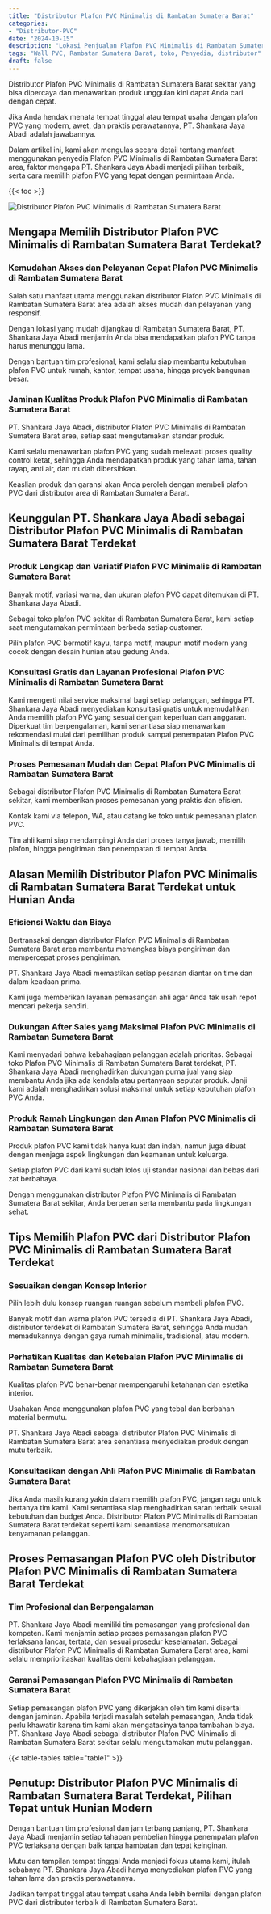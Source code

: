 ```yaml
---
title: "Distributor Plafon PVC Minimalis di Rambatan Sumatera Barat"
categories: 
- "Distributor-PVC"
date: "2024-10-15"
description: "Lokasi Penjualan Plafon PVC Minimalis di Rambatan Sumatera Barat untuk rumah, kantor, serta toko. Material berkualitas, pilihan motif, warna menarik, dengan layanan penempatan dikerjakan oleh teknisi profesional dan garansi resmi!|Jasa distribusi Plafon PVC Minimalis di Rambatan Sumatera Barat untuk kebutuhan rumah, kantor, atau gerai, dengan panel berkualitas dan pemasangan oleh tim ahli serta kepastian resmi.|Pilihan Plafon PVC Minimalis di Rambatan Sumatera Barat yang terpercaya untuk rumah, office, serta toko, bersama material unggulan dan instalasi oleh tenaga ahli ahli serta jaminan resmi.|Penjualan Plafon PVC Minimalis di Rambatan Sumatera Barat untuk hunian, perkantoran, dan ritel, dengan produk terbaik dan pemasangan oleh tim profesional, disertai beserta garansi resmi.}"
tags: "Wall PVC, Rambatan Sumatera Barat, toko, Penyedia, distributor"
draft: false
---
```


Distributor Plafon PVC Minimalis di Rambatan Sumatera Barat sekitar yang bisa dipercaya dan menawarkan produk unggulan kini dapat Anda cari dengan cepat.

Jika Anda hendak menata tempat tinggal atau tempat usaha dengan plafon PVC yang modern, awet, dan praktis perawatannya, PT. Shankara Jaya Abadi adalah jawabannya.

Dalam artikel ini, kami akan mengulas secara detail tentang manfaat menggunakan penyedia Plafon PVC Minimalis di Rambatan Sumatera Barat area, faktor mengapa PT. Shankara Jaya Abadi menjadi pilihan terbaik, serta cara memilih plafon PVC yang tepat dengan permintaan Anda.

{{< toc >}}

![Distributor Plafon PVC Minimalis di Rambatan Sumatera Barat](/images/Distributor-PVC/Distributor-Plafon-PVC-Minimalis-di-Rambatan-Sumatera-Barat.png)


## Mengapa Memilih Distributor Plafon PVC Minimalis di Rambatan Sumatera Barat Terdekat?

### Kemudahan Akses dan Pelayanan Cepat Plafon PVC Minimalis di Rambatan Sumatera Barat

Salah satu manfaat utama menggunakan distributor Plafon PVC Minimalis di Rambatan Sumatera Barat area adalah akses mudah dan pelayanan yang responsif.

Dengan lokasi yang mudah dijangkau di Rambatan Sumatera Barat, PT. Shankara Jaya Abadi menjamin Anda bisa mendapatkan plafon PVC tanpa harus menunggu lama.

Dengan bantuan tim profesional, kami selalu siap membantu kebutuhan plafon PVC untuk rumah, kantor, tempat usaha, hingga proyek bangunan besar.

### Jaminan Kualitas Produk Plafon PVC Minimalis di Rambatan Sumatera Barat

PT. Shankara Jaya Abadi, distributor Plafon PVC Minimalis di Rambatan Sumatera Barat area, setiap saat mengutamakan standar produk.

Kami selalu menawarkan plafon PVC yang sudah melewati proses quality control ketat, sehingga Anda mendapatkan produk yang tahan lama, tahan rayap, anti air, dan mudah dibersihkan.

Keaslian produk dan garansi akan Anda peroleh dengan membeli plafon PVC dari distributor area di Rambatan Sumatera Barat.

## Keunggulan PT. Shankara Jaya Abadi sebagai Distributor Plafon PVC Minimalis di Rambatan Sumatera Barat Terdekat

### Produk Lengkap dan Variatif Plafon PVC Minimalis di Rambatan Sumatera Barat

Banyak motif, variasi warna, dan ukuran plafon PVC dapat ditemukan di PT. Shankara Jaya Abadi.

Sebagai toko plafon PVC sekitar di Rambatan Sumatera Barat, kami setiap saat mengutamakan permintaan berbeda setiap customer.

Pilih plafon PVC bermotif kayu, tanpa motif, maupun motif modern yang cocok dengan desain hunian atau gedung Anda.

### Konsultasi Gratis dan Layanan Profesional Plafon PVC Minimalis di Rambatan Sumatera Barat

Kami mengerti nilai service maksimal bagi setiap pelanggan, sehingga PT. Shankara Jaya Abadi menyediakan konsultasi gratis untuk memudahkan Anda memilih plafon PVC yang sesuai dengan keperluan dan anggaran. Diperkuat tim berpengalaman, kami senantiasa siap menawarkan rekomendasi mulai dari pemilihan produk sampai penempatan Plafon PVC Minimalis di tempat Anda.

### Proses Pemesanan Mudah dan Cepat Plafon PVC Minimalis di Rambatan Sumatera Barat

Sebagai distributor Plafon PVC Minimalis di Rambatan Sumatera Barat sekitar, kami memberikan proses pemesanan yang praktis dan efisien.

Kontak kami via telepon, WA, atau datang ke toko untuk pemesanan plafon PVC.

Tim ahli kami siap mendampingi Anda dari proses tanya jawab, memilih plafon, hingga pengiriman dan penempatan di tempat Anda.

## Alasan Memilih Distributor Plafon PVC Minimalis di Rambatan Sumatera Barat Terdekat untuk Hunian Anda

### Efisiensi Waktu dan Biaya

Bertransaksi dengan distributor Plafon PVC Minimalis di Rambatan Sumatera Barat area membantu memangkas biaya pengiriman dan mempercepat proses pengiriman.

PT. Shankara Jaya Abadi memastikan setiap pesanan diantar on time dan dalam keadaan prima.

Kami juga memberikan layanan pemasangan ahli agar Anda tak usah repot mencari pekerja sendiri.

### Dukungan After Sales yang Maksimal Plafon PVC Minimalis di Rambatan Sumatera Barat

Kami menyadari bahwa kebahagiaan pelanggan adalah prioritas. Sebagai toko Plafon PVC Minimalis di Rambatan Sumatera Barat terdekat, PT. Shankara Jaya Abadi menghadirkan dukungan purna jual yang siap membantu Anda jika ada kendala atau pertanyaan seputar produk. Janji kami adalah menghadirkan solusi maksimal untuk setiap kebutuhan plafon PVC Anda.

### Produk Ramah Lingkungan dan Aman Plafon PVC Minimalis di Rambatan Sumatera Barat

Produk plafon PVC kami tidak hanya kuat dan indah, namun juga dibuat dengan menjaga aspek lingkungan dan keamanan untuk keluarga.

Setiap plafon PVC dari kami sudah lolos uji standar nasional dan bebas dari zat berbahaya.

Dengan menggunakan distributor Plafon PVC Minimalis di Rambatan Sumatera Barat sekitar, Anda berperan serta membantu pada lingkungan sehat.

## Tips Memilih Plafon PVC dari Distributor Plafon PVC Minimalis di Rambatan Sumatera Barat Terdekat

### Sesuaikan dengan Konsep Interior

Pilih lebih dulu konsep ruangan ruangan sebelum membeli plafon PVC.

Banyak motif dan warna plafon PVC tersedia di PT. Shankara Jaya Abadi, distributor terdekat di Rambatan Sumatera Barat, sehingga Anda mudah memadukannya dengan gaya rumah minimalis, tradisional, atau modern.

### Perhatikan Kualitas dan Ketebalan Plafon PVC Minimalis di Rambatan Sumatera Barat

Kualitas plafon PVC benar-benar mempengaruhi ketahanan dan estetika interior.

Usahakan Anda menggunakan plafon PVC yang tebal dan berbahan material bermutu.

PT. Shankara Jaya Abadi sebagai distributor Plafon PVC Minimalis di Rambatan Sumatera Barat area senantiasa menyediakan produk dengan mutu terbaik.

### Konsultasikan dengan Ahli Plafon PVC Minimalis di Rambatan Sumatera Barat

Jika Anda masih kurang yakin dalam memilih plafon PVC, jangan ragu untuk bertanya tim kami. Kami senantiasa siap menghadirkan saran terbaik sesuai kebutuhan dan budget Anda. Distributor Plafon PVC Minimalis di Rambatan Sumatera Barat terdekat seperti kami senantiasa menomorsatukan kenyamanan pelanggan.

## Proses Pemasangan Plafon PVC oleh Distributor Plafon PVC Minimalis di Rambatan Sumatera Barat Terdekat

### Tim Profesional dan Berpengalaman

PT. Shankara Jaya Abadi memiliki tim pemasangan yang profesional dan kompeten. Kami menjamin setiap proses pemasangan plafon PVC terlaksana lancar, tertata, dan sesuai prosedur keselamatan. Sebagai distributor Plafon PVC Minimalis di Rambatan Sumatera Barat area, kami selalu memprioritaskan kualitas demi kebahagiaan pelanggan.

### Garansi Pemasangan Plafon PVC Minimalis di Rambatan Sumatera Barat

Setiap pemasangan plafon PVC yang dikerjakan oleh tim kami disertai dengan jaminan. Apabila terjadi masalah setelah pemasangan, Anda tidak perlu khawatir karena tim kami akan mengatasinya tanpa tambahan biaya. PT. Shankara Jaya Abadi sebagai distributor Plafon PVC Minimalis di Rambatan Sumatera Barat sekitar selalu mengutamakan mutu pelanggan.

{{< table-tables table="table1" >}}

## Penutup: Distributor Plafon PVC Minimalis di Rambatan Sumatera Barat Terdekat, Pilihan Tepat untuk Hunian Modern

Dengan bantuan tim profesional dan jam terbang panjang, PT. Shankara Jaya Abadi menjamin setiap tahapan pembelian hingga penempatan plafon PVC terlaksana dengan baik tanpa hambatan dan tepat keinginan.

Mutu dan tampilan tempat tinggal Anda menjadi fokus utama kami, itulah sebabnya PT. Shankara Jaya Abadi hanya menyediakan plafon PVC yang tahan lama dan praktis perawatannya.

Jadikan tempat tinggal atau tempat usaha Anda lebih bernilai dengan plafon PVC dari distributor terbaik di Rambatan Sumatera Barat.